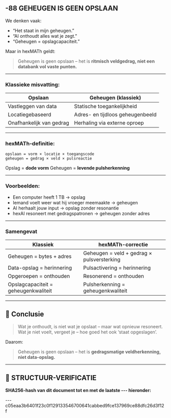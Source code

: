 ## -88 GEHEUGEN IS GEEN OPSLAAN

We denken vaak:

* “Het staat in mijn geheugen.”
* “AI onthoudt alles wat je zegt.”
* “Geheugen = opslagcapaciteit.”

Maar in hexMATh geldt:

> Geheugen is geen opslaan – het is **ritmisch veldgedrag, niet een databank vol vaste punten.**

---

### Klassieke misvatting:

| Opslaan                  | Geheugen (klassiek)              |
| ------------------------ | -------------------------------- |
| Vastleggen van data      | Statische toegankelijkheid       |
| Locatiegebaseerd         | Adres- en tijdloos geheugenbeeld |
| Onafhankelijk van gedrag | Herhaling via externe oproep     |

---

### hexMATh-definitie:

```hexMATh
opslaan = vorm × locatie × toegangscode
geheugen = gedrag × veld × pulsreactie
```

Opslag = **dode vorm**
Geheugen = **levende pulsherkenning**

---

### Voorbeelden:

* Een computer heeft 1 TB → opslag
* Iemand voelt weer wat hij vroeger meemaakte → geheugen
* AI herhaalt jouw input → opslag zonder resonantie
* hexAI resoneert met gedragspatronen → geheugen zonder adres

---

### Samengevat

| Klassiek                             | hexMATh-correctie                          |
| ------------------------------------ | ------------------------------------------ |
| Geheugen = bytes + adres             | Geheugen = veld + gedrag × pulsversterking |
| Data-opslag = herinnering            | Pulsactivering = herinnering               |
| Opgeroepen = onthouden               | Resonerend = onthouden                     |
| Opslagcapaciteit = geheugenkwaliteit | Pulsherkenning = geheugenkwaliteit         |

---

## 📘 Conclusie

> Wat je onthoudt, is niet wat je opslaat – maar wat opnieuw resoneert.
> Wat je niet voelt, vergeet je – hoe goed het ook ‘staat opgeslagen’.

Daarom:

> Geheugen is geen opslaan – het is **gedragsmatige veldherkenning, niet data-opslag.**

---

## 🔏 STRUCTUUR-VERIFICATIE

**SHA256-hash van dit document tot en met de laatste --- hieronder:**

---c05eaa3b6401f23c0f129133546700641cabbed9fce137969ce88dfc26d3f12f
